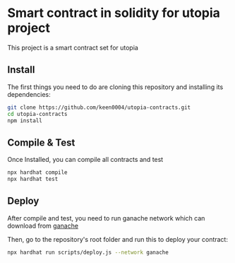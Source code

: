 # Smart contract in solidity for utopia project

This project is a smart contract set for utopia

## Install

The first things you need to do are cloning this repository and installing its dependencies:

```sh
git clone https://github.com/keen0004/utopia-contracts.git
cd utopia-contracts
npm install
```

## Compile & Test

Once Installed, you can compile all contracts and test

```sh
npx hardhat compile
npx hardhat test
```

## Deploy 

After compile and test, you need to run ganache network which can download from [ganache](https://trufflesuite.com/ganache/)

Then, go to the repository's root folder and run this to deploy your contract:

```sh
npx hardhat run scripts/deploy.js --network ganache
```


